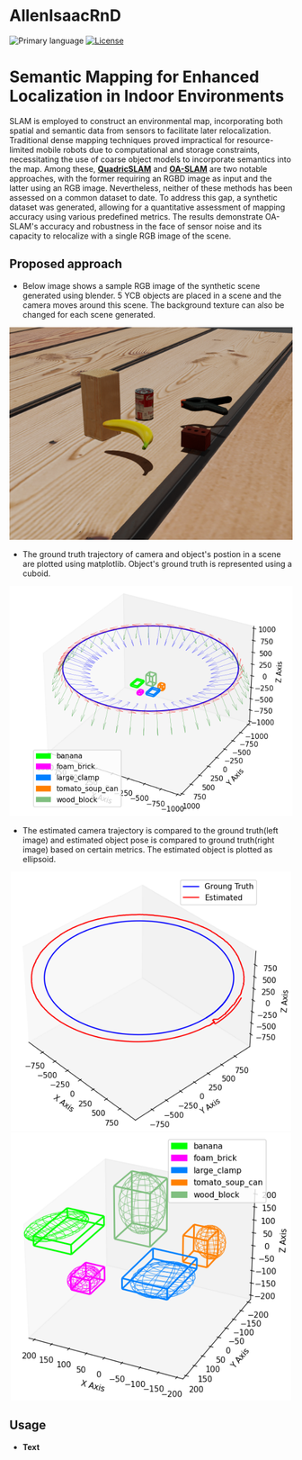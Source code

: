 # AllenIsaacRnD

![Primary language](https://img.shields.io/github/languages/top/RnDProjectsDeebul/AllenIsaacRnD)
[![License](https://img.shields.io/github/license/RnDProjectsDeebul/AllenIsaacRnD)](./LICENSE.txt)

# Semantic Mapping for Enhanced Localization in Indoor Environments

SLAM is employed to construct an environmental map, incorporating both spatial and semantic data from sensors to facilitate later relocalization. Traditional dense mapping techniques proved impractical for resource-limited mobile robots due to computational and storage constraints, necessitating the use of coarse object models to incorporate semantics into the map. Among these, [**QuadricSLAM**](https://github.com/qcr/quadricslam/tree/master) and [**OA-SLAM**](https://gitlab.inria.fr/tangram/oa-slam) are two notable approaches, with the former requiring an RGBD image as input and the latter using an RGB image. Nevertheless, neither of these methods has been assessed on a common dataset to date. To address this gap, a synthetic dataset was generated, allowing for a quantitative assessment of mapping accuracy using various predefined metrics. The results demonstrate OA-SLAM's accuracy and robustness in the face of sensor noise and its capacity to relocalize with a single RGB image of the scene.


## Proposed approach

* Below image shows a sample RGB image of the synthetic scene generated using blender. 5 YCB objects are placed in a scene and the camera moves around this scene. The background texture can also be changed for each scene generated.

<p align="center">
  <img 
    src="readme_images/sample_scene.png"
  >
</p>

* The ground truth trajectory of camera and object's postion in a scene are plotted using matplotlib. Object's ground truth is represented using a cuboid.

<p align="center">
  <img 
    src="readme_images/ground_truth.png"
  >
</p>

* The estimated camera trajectory is compared to the ground truth(left image) and estimated object pose is compared to ground truth(right image) based on certain metrics. The estimated object is plotted as ellipsoid.

<p style="text-align: center;">
  <img src="readme_images/est_traj.png" width="500" />
  <img src="readme_images/est_obj.png" width="500" />
</p>



## Usage

* **Text**
